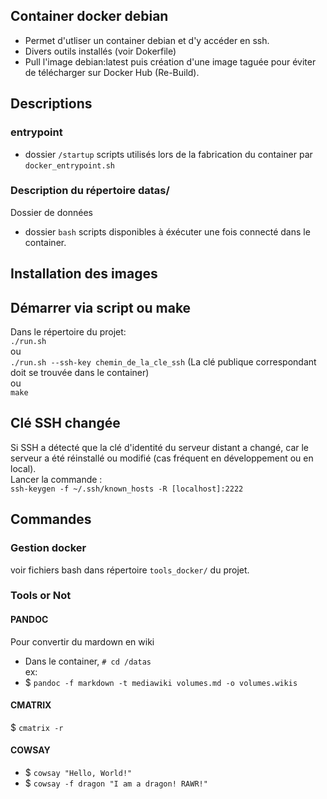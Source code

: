 ## Container docker debian 
- Permet d'utliser un container debian et d'y accéder en ssh.  
- Divers outils installés (voir Dokerfile)
- Pull l'image debian:latest puis création d'une image taguée pour éviter de télécharger sur Docker Hub (Re-Build).

## Descriptions
### entrypoint
- dossier `/startup` scripts utilisés lors de la fabrication du container par `docker_entrypoint.sh`

### Description du répertoire datas/
Dossier de données  
- dossier `bash` scripts disponibles à éxécuter une fois connecté dans le container.

## Installation des images

## Démarrer via script ou make
Dans le répertoire du projet:   
`./run.sh`  
ou  
`./run.sh --ssh-key chemin_de_la_cle_ssh` (La clé publique correspondant doit se trouvée dans le container)   
ou  
`make`  

## Clé SSH changée
Si SSH a détecté que la clé d'identité du serveur distant a changé, car le serveur a été réinstallé ou modifié (cas fréquent en développement ou en local).  
Lancer la commande :  
`ssh-keygen -f ~/.ssh/known_hosts -R [localhost]:2222`

## Commandes

### Gestion docker
voir fichiers bash dans répertoire `tools_docker/` du projet.

### Tools or Not

#### PANDOC
Pour convertir du mardown en wiki
- Dans le container, `# cd /datas`  
ex:  
- $ `pandoc -f markdown -t mediawiki volumes.md -o volumes.wikis`

#### CMATRIX
$ `cmatrix -r`

#### COWSAY
- $ `cowsay "Hello, World!"`     
- $ `cowsay -f dragon "I am a dragon! RAWR!"`
